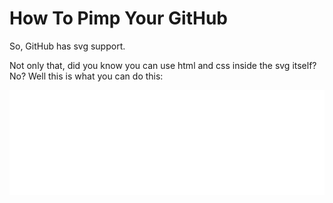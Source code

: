 # How To Pimp Your GitHub

So, GitHub has svg support.</br> 

Not only that, did you know you can use html and css inside the svg itself? No? Well this is what you can do this:

<img src="https://raw.githubusercontent.com/BlackPhlox/How-To-Pimp-Your-GitHub/master/01.svg?token=AF7VVOC5JPCPYKOGGEKJ7K3A45TAQ">
